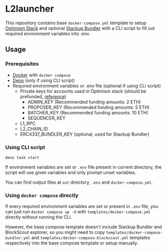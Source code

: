 # L2launcher

This repository contains base `docker-compose.yml` template to setup [Optimism Stack] and optional
[Stackup Bundler] with a CLI script to fill out required environment variables into .env.

[Optimism Stack]: https://stack.optimism.io/
[Stackup Bundler]: https://github.com/stackup-wallet/stackup-bundler

## Usage

### Prerequisites

- [Docker] with `docker compose`
- [Deno] (only if using CLI script)
- Required environment variables or .env file (optional if using CLI script)
  - Private keys for accounts used in Optimism stack (should be prefunded, [reference])
    - ADMIN_KEY (Recommended funding amounts: 2 ETH)
    - PROPOSER_KEY (Recommended funding amounts: 5 ETH)
    - BATCHER_KEY (Recommended funding amounts: 10 ETH)
    - SEQUENCER_KEY
  - L1_RPC
  - L2_CHAIN_ID
  - ERC4337_BUNDLER_KEY (optional, used for Stackup Bundler)

[Docker]: https://docs.docker.com/engine/install/
[Deno]: https://deno.com/
[reference]: https://stack.optimism.io/docs/build/getting-started/#generate-some-keys

### Using CLI script

`deno task start`

If environment variables are set or `.env` file present in current directory, the script will use
given variables and only prompt unset variables.

You can find output files at `out` directory, `.env` and `docker-compose.yml`.

### Using `docker compose` directly

If every required environment variables are set or present in `.env` file, you can just run
`docker compose up -d` with `templates/docker-compose.yml` directly without running the CLI.

However, the base compose template doesn't include Stackup Bundler and BlockScout explorer, so you
might need to copy `templates/docker-compose-bundler.yml` and
`templates/docker-compose-blockscout.yml` templates respectively into the base compose template or
setup manually.
